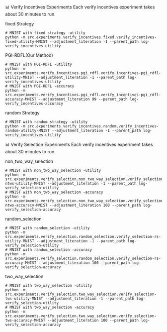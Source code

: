 📊 Verify Incentives Experiments
Each verify incentives experiment takes about 30 minutes to run.

fixed Strategy

```shell
# MNIST with fixed strategy -utility
python -m src.experiments.verify_incentives.fixed.verify_incentives-fixed-utility-MNIST --adjustment_literation -1 --parent_path log-verify_incentives-utility
```

PGI-RDFL(Our Method)

```shell
# MNIST with PGI-RDFL -utility
python -m src.experiments.verify_incentives.pgi_rdfl.verify_incentives-pgi_rdfl-utility-MNIST --adjustment_literation -1 --parent_path log-verify_incentives-utility
# MNIST with PGI-RDFL -accuracy
python -m src.experiments.verify_incentives.pgi_rdfl.verify_incentives-pgi_rdfl-accuracy-MNIST --adjustment_literation 99 --parent_path log-verify_incentives-accuracy
```

random Strategy

```shell
# MNIST with random strategy -utility
python -m src.experiments.verify_incentives.random.verify_incentives-random-utility-MNIST --adjustment_literation -1 --parent_path log-verify_incentives-utility
```

📊 Verify Selection Experiments
Each verify incentives experiment takes about 30 minutes to run.

non_two_way_selection

```shell
# MNIST with non_two_way_selection -utility
python -m src.experiments.verify_selection.non_two_way_selection.verify_selection-ntws-utility-MNIST --adjustment_literation -1 --parent_path log-verify_selection-utility
# MNIST with non_two_way_selection -accuracy
python -m src.experiments.verify_selection.non_two_way_selection.verify_selection-ntws-accuracy-MNIST --adjustment_literation 100 --parent_path log-verify_selection-accuracy
```

random_selection

```shell
# MNIST with random_selection -utility
python -m src.experiments.verify_selection.random_selection.verify_selection-rs-utility-MNIST --adjustment_literation -1 --parent_path log-verify_selection-utility
# MNIST with random_selection -accuracy
python -m src.experiments.verify_selection.random_selection.verify_selection-rs-accuracy-MNIST --adjustment_literation 100 --parent_path log-verify_selection-accuracy
```

two_way_selection

```shell
# MNIST with two_way_selection -utility
python -m src.experiments.verify_selection.two_way_selection.verify_selection-tws-utility-MNIST --adjustment_literation -1 --parent_path log-verify_selection-utility
# MNIST with two_way_selection -accuracy
python -m src.experiments.verify_selection.two_way_selection.verify_selection-tws-accuracy-MNIST --adjustment_literation 100 --parent_path log-verify_selection-accuracy
```